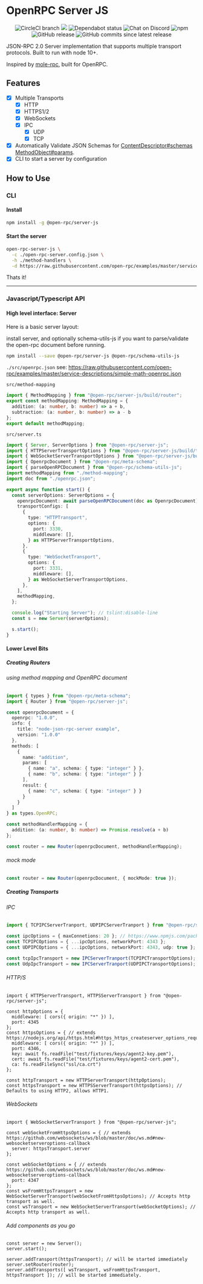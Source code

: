 # OpenRPC Server JS

<center>
  <span>
    <img alt="CircleCI branch" src="https://img.shields.io/circleci/project/github/open-rpc/server-js/master.svg">
    <img src="https://codecov.io/gh/open-rpc/server-js/branch/master/graph/badge.svg" />
    <img alt="Dependabot status" src="https://api.dependabot.com/badges/status?host=github&repo=open-rpc/server-js" />
    <img alt="Chat on Discord" src="https://img.shields.io/badge/chat-on%20discord-7289da.svg" />
    <img alt="npm" src="https://img.shields.io/npm/dt/@open-rpc/server-js.svg" />
    <img alt="GitHub release" src="https://img.shields.io/github/release/open-rpc/server-js.svg" />
    <img alt="GitHub commits since latest release" src="https://img.shields.io/github/commits-since/open-rpc/server-js/latest.svg" />
  </span>
</center>

JSON-RPC 2.0 Server implementation that supports multiple transport protocols. Built to run with node 10+.

Inspired by [mole-rpc](https://github.com/koorchik/node-mole-rpc), built for OpenRPC.

## Features

 - [x] Multiple Transports
   - [x] HTTP
   - [x] HTTPS1/2
   - [x] WebSockets
   - [x] IPC
     - [x] UDP
     - [x] TCP
 - [x] Automatically Validate JSON Schemas for [ContentDescriptor#schemas](https://spec.open-rpc.org/#content-descriptor-schema) [MethodObject#params](https://spec.open-rpc.org/#method-result).
 - [x] CLI to start a server by configuration

## How to Use

### CLI

#### Install

```bash
npm install -g @open-rpc/server-js
```

#### Start the server

```bash
open-rpc-server-js \
  -c ./open-rpc-server.config.json \
  -h ./method-handlers \
  -d https://raw.githubusercontent.com/open-rpc/examples/master/service-descriptions/simple-math-openrpc.json
```

Thats it!

---

### Javascript/Typescript API

#### High level interface: Server

Here is a basic server layout:

install server, and optionally schema-utils-js if you want to parse/validate the open-rpc document before running.
```bash
npm install --save @open-rpc/server-js @open-rpc/schema-utils-js
```

`./src/openrpc.json`
see: https://raw.githubusercontent.com/open-rpc/examples/master/service-descriptions/simple-math-openrpc.json

`src/method-mapping`
```typescript
import { MethodMapping } from "@open-rpc/server-js/build/router";
export const methodMapping: MethodMapping = {
  addition: (a: number, b: number) => a + b,
  subtraction: (a: number, b: number) => a - b
};
export default methodMapping;
```

`src/server.ts`
```typescript
import { Server, ServerOptions } from "@open-rpc/server-js";
import { HTTPServerTransportOptions } from "@open-rpc/server-js/build/transports/http";
import { WebSocketServerTransportOptions } from "@open-rpc/server-js/build/transports/websocket";
import { OpenrpcDocument } from "@open-rpc/meta-schema";
import { parseOpenRPCDocument } from "@open-rpc/schema-utils-js";
import methodMapping from "./method-mapping";
import doc from "./openrpc.json";

export async function start() {
  const serverOptions: ServerOptions = {
    openrpcDocument: await parseOpenRPCDocument(doc as OpenrpcDocument),
    transportConfigs: [
      {
        type: "HTTPTransport",
        options: {
          port: 3330,
          middleware: [],
        } as HTTPServerTransportOptions,
      },
      {
        type: "WebSocketTransport",
        options: {
          port: 3331,
          middleware: [],
        } as WebSocketServerTransportOptions,
      },
    ],
    methodMapping,
  };

  console.log("Starting Server"); // tslint:disable-line
  const s = new Server(serverOptions);

  s.start();
}
```

#### Lower Level Bits

##### Creating Routers

###### using method mapping and OpenRPC document

```typescript
import { types } from "@open-rpc/meta-schema";
import { Router } from "@open-rpc/server-js";

const openrpcDocument = {
  openrpc: "1.0.0",
  info: {
    title: "node-json-rpc-server example",
    version: "1.0.0"
  },
  methods: [
    {
      name: "addition",
      params: [
        { name: "a", schema: { type: "integer" } },
        { name: "b", schema: { type: "integer" } }
      ],
      result: {
        { name: "c", schema: { type: "integer" } }
      }
    }
  ]
} as types.OpenRPC;

const methodHandlerMapping = {
  addition: (a: number, b: number) => Promise.resolve(a + b)
};

const router = new Router(openrpcDocument, methodHandlerMapping);
```

###### mock mode

```typescript
const router = new Router(openrpcDocument, { mockMode: true });
```

##### Creating Transports

###### IPC

```typescript
import { TCPIPCServerTranport, UDPIPCServerTranport } from "@open-rpc/server-js";

const ipcOptions = { maxConnetions: 20 }; // https://www.npmjs.com/package/node-ipc#ipc-config
const TCPIPCOptions = { ...ipcOptions, networkPort: 4343 };
const UDPIPCOptions = { ...ipcOptions, networkPort: 4343, udp: true };

const tcpIpcTransport = new IPCServerTranport(TCPIPCTransportOptions);
const UdpIpcTransport = new IPCServerTranport(UDPIPCTransportOptions);
```

###### HTTP/S

```
import { HTTPServerTransport, HTTPSServerTransport } from "@open-rpc/server-js";

const httpOptions = {
  middleware: [ cors({ origin: "*" }) ],
  port: 4345
};
const httpsOptions = { // extends https://nodejs.org/api/https.html#https_https_createserver_options_requestlistener
  middleware: [ cors({ origin: "*" }) ],
  port: 4346,
  key: await fs.readFile("test/fixtures/keys/agent2-key.pem"),
  cert: await fs.readFile("test/fixtures/keys/agent2-cert.pem"),
  ca: fs.readFileSync("ssl/ca.crt")
};

const httpTransport = new HTTPServerTransport(httpOptions);
const httpsTransport = new HTTPSServerTransport(httpsOptions); // Defaults to using HTTP2, allows HTTP1.
```

###### WebSockets

```
import { WebSocketServerTransport } from "@open-rpc/server-js";

const webSocketFromHttpsOptions = { // extends https://github.com/websockets/ws/blob/master/doc/ws.md#new-websocketserveroptions-callback
  server: httpsTransport.server
};

const webSocketOptions = { // extends https://github.com/websockets/ws/blob/master/doc/ws.md#new-websocketserveroptions-callback
  port: 4347
};
const wsFromHttpsTransport = new WebSocketServerTransport(webSocketFromHttpsOptions); // Accepts http transport as well.
const wsTransport = new WebSocketServerTransport(webSocketOptions); // Accepts http transport as well.
```

###### Add components as you go
```
const server = new Server();
server.start();

server.addTransport(httpsTransport); // will be started immediately
server.setRouter(router);
server.addTransports([ wsTransport, wsFromHttpsTransport, httpsTransport ]); // will be started immediately.
```
